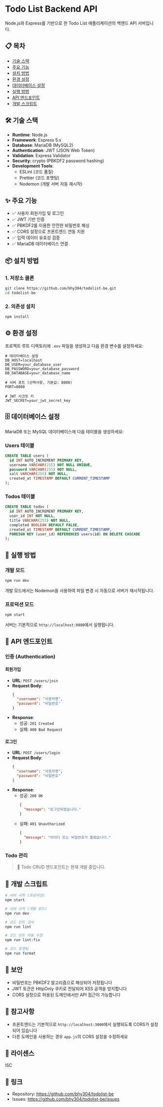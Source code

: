 # Todo List Backend API

Node.js와 Express를 기반으로 한 Todo List 애플리케이션의 백엔드 API 서버입니다.

## 📋 목차

- [기술 스택](#기술-스택)
- [주요 기능](#주요-기능)
- [설치 방법](#설치-방법)
- [환경 설정](#환경-설정)
- [데이터베이스 설정](#데이터베이스-설정)
- [실행 방법](#실행-방법)
- [API 엔드포인트](#api-엔드포인트)
- [개발 스크립트](#개발-스크립트)

## 🛠 기술 스택

- **Runtime**: Node.js
- **Framework**: Express 5.x
- **Database**: MariaDB (MySQL2)
- **Authentication**: JWT (JSON Web Token)
- **Validation**: Express Validator
- **Security**: crypto (PBKDF2 password hashing)
- **Development Tools**:
  - ESLint (코드 품질)
  - Prettier (코드 포맷팅)
  - Nodemon (개발 서버 자동 재시작)

## ✨ 주요 기능

- ✅ 사용자 회원가입 및 로그인
- ✅ JWT 기반 인증
- ✅ PBKDF2를 이용한 안전한 비밀번호 해싱
- ✅ CORS 설정으로 프론트엔드 연동 지원
- ✅ 입력 데이터 유효성 검증
- ✅ MariaDB 데이터베이스 연결

## 📦 설치 방법

### 1. 저장소 클론

```bash
git clone https://github.com/bhy304/todolist-be.git
cd todolist-be
```

### 2. 의존성 설치

```bash
npm install
```

## ⚙️ 환경 설정

프로젝트 루트 디렉토리에 `.env` 파일을 생성하고 다음 환경 변수를 설정하세요:

```env
# 데이터베이스 설정
DB_HOST=localhost
DB_USER=your_database_user
DB_PASSWORD=your_database_password
DB_DATABASE=your_database_name

# 서버 포트 (선택사항, 기본값: 8080)
PORT=8080

# JWT 시크릿 키
JWT_SECRET=your_jwt_secret_key
```

## 🗄️ 데이터베이스 설정

MariaDB 또는 MySQL 데이터베이스에 다음 테이블을 생성하세요:

### Users 테이블

```sql
CREATE TABLE users (
  id INT AUTO_INCREMENT PRIMARY KEY,
  username VARCHAR(255) NOT NULL UNIQUE,
  password VARCHAR(255) NOT NULL,
  salt VARCHAR(255) NOT NULL,
  created_at TIMESTAMP DEFAULT CURRENT_TIMESTAMP
);
```

### Todos 테이블

```sql
CREATE TABLE todos (
  id INT AUTO_INCREMENT PRIMARY KEY,
  user_id INT NOT NULL,
  title VARCHAR(255) NOT NULL,
  completed BOOLEAN DEFAULT FALSE,
  created_at TIMESTAMP DEFAULT CURRENT_TIMESTAMP,
  FOREIGN KEY (user_id) REFERENCES users(id) ON DELETE CASCADE
);
```

## 🚀 실행 방법

### 개발 모드

```bash
npm run dev
```

개발 모드에서는 Nodemon을 사용하여 파일 변경 시 자동으로 서버가 재시작됩니다.

### 프로덕션 모드

```bash
npm start
```

서버는 기본적으로 `http://localhost:8080`에서 실행됩니다.

## 📡 API 엔드포인트

### 인증 (Authentication)

#### 회원가입

- **URL**: `POST /users/join`
- **Request Body**:
  ```json
  {
    "username": "사용자명",
    "password": "비밀번호"
  }
  ```
- **Response**:
  - 성공: `201 Created`
  - 실패: `400 Bad Request`

#### 로그인

- **URL**: `POST /users/login`
- **Request Body**:
  ```json
  {
    "username": "사용자명",
    "password": "비밀번호"
  }
  ```
- **Response**:
  - 성공: `200 OK`
    ```json
    {
      "message": "로그인되었습니다."
    }
    ```
  - 실패: `401 Unauthorized`
    ```json
    {
      "message": "아이디 또는 비밀번호가 틀렸습니다."
    }
    ```

### Todo 관리

> 🚧 Todo CRUD 엔드포인트는 현재 개발 중입니다.

## 🔧 개발 스크립트

```bash
# 서버 시작 (프로덕션)
npm start

# 서버 시작 (개발 모드)
npm run dev

# 코드 린트 검사
npm run lint

# 코드 린트 자동 수정
npm run lint:fix

# 코드 포맷팅
npm run format
```

## 🔐 보안

- 비밀번호는 PBKDF2 알고리즘으로 해싱되어 저장됩니다
- JWT 토큰은 HttpOnly 쿠키로 전달되어 XSS 공격을 방지합니다
- CORS 설정으로 허용된 도메인에서만 API 접근이 가능합니다

## 📝 참고사항

- 프론트엔드는 기본적으로 `http://localhost:3000`에서 실행되도록 CORS가 설정되어 있습니다
- 다른 도메인을 사용하는 경우 `app.js`의 CORS 설정을 수정하세요

## 📄 라이센스

ISC

## 🔗 링크

- Repository: https://github.com/bhy304/todolist-be
- Issues: https://github.com/bhy304/todolist-be/issues
